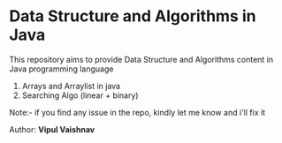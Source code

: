 # Data Structure and Algorithms in Java

This repository aims to provide Data Structure and Algorithms content in Java programming language

1. Arrays and Arraylist in java
2. Searching Algo (linear + binary)


Note:- if you find any issue in the repo, kindly let me know and i'll fix it

Author: **Vipul Vaishnav**

